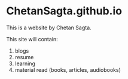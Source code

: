 # ChetanSagta.github.io

This is a website by Chetan Sagta.

This site will contain:

1. blogs
2. resume
3. learning
4. material read (books, articles, audiobooks)
